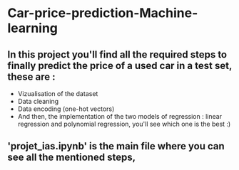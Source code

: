 # Car-price-prediction-Machine-learning
## In this project you'll find all the required steps to finally predict the price of a used car in a test set, these are :
- Vizualisation of the dataset
- Data cleaning
- Data encoding (one-hot vectors)
- And then, the implementation of the two models of regression : linear regression and polynomial regression, you'll see which one is the best :)
## 'projet_ias.ipynb' is the main file where you can see all the mentioned steps,
